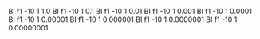 BI f1 -10 1 1.0
BI f1 -10 1 0.1
BI f1 -10 1 0.01 
BI f1 -10 1 0.001 
BI f1 -10 1 0.0001 
BI f1 -10 1 0.00001 
BI f1 -10 1 0.000001 
BI f1 -10 1 0.0000001 
BI f1 -10 1 0.00000001 
